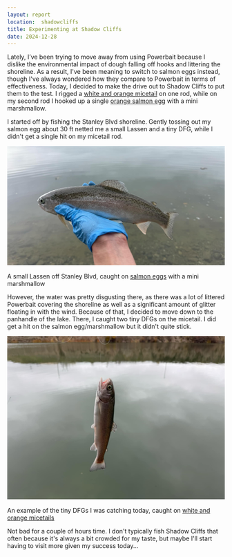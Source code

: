 ```yaml
---
layout: report
location:  shadowcliffs
title: Experimenting at Shadow Cliffs
date: 2024-12-28
---
```


Lately, I’ve been trying to move away from using Powerbait because I dislike the environmental impact of dough falling off hooks and littering the shoreline. As a result, I've been meaning to switch to salmon eggs instead, though I've always wondered how they compare to Powerbait in terms of effectiveness. Today, I decided to make the drive out to Shadow Cliffs to put them to the test. I rigged a <a href="https://amzn.to/4gRkgPn">white and orange micetail</a> on one rod, while on my second rod I hooked up a single <a href="https://amzn.to/3BJY0YL">orange salmon egg</a> with a mini marshmallow.

I started off by fishing the Stanley Blvd shoreline. Gently tossing out my salmon egg about 30 ft netted me a small Lassen and a tiny DFG, while I didn't get a single hit on my micetail rod.

![A small Lassen](/assets/reports/12_28_24_lassen.jpg)
<div class="caption">A small Lassen off Stanley Blvd, caught on <a href="https://amzn.to/3BJY0YL">salmon eggs</a> with a mini marshmallow</div>

However, the water was pretty disgusting there, as there was a lot of littered Powerbait covering the shoreline as well as a significant amount of glitter floating in with the wind. Because of that, I decided to move down to the panhandle of the lake. There, I caught two tiny DFGs on the micetail. I did get a hit on the salmon egg/marshmallow but it didn't quite stick.

![A tiny DFG](/assets/reports/12_28_24_dfg.jpg)
<div class="caption">An example of the tiny DFGs I was catching today, caught on <a href="https://amzn.to/4gRkgPn">white and orange micetails</a></div>

Not bad for a couple of hours time. I don't typically fish Shadow Cliffs that often because it's always a bit crowded for my taste, but maybe I'll start having to visit more given my success today...


<!-- Check out our [Quarry Lakes Fishing Guide](/quarry-lakes). -->